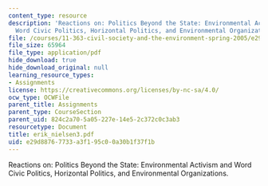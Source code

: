 ```yaml
---
content_type: resource
description: 'Reactions on: Politics Beyond the State: Environmental Activism and
  Word Civic Politics, Horizontal Politics, and Environmental Organizations.'
file: /courses/11-363-civil-society-and-the-environment-spring-2005/e29d88767733a3f195c00a30b1f37f1b_erik_nielsen3.pdf
file_size: 65964
file_type: application/pdf
hide_download: true
hide_download_original: null
learning_resource_types:
- Assignments
license: https://creativecommons.org/licenses/by-nc-sa/4.0/
ocw_type: OCWFile
parent_title: Assignments
parent_type: CourseSection
parent_uid: 824c2a70-5a05-227e-14e5-2c372c0c3ab3
resourcetype: Document
title: erik_nielsen3.pdf
uid: e29d8876-7733-a3f1-95c0-0a30b1f37f1b
---
```

Reactions on: Politics Beyond the State: Environmental Activism and Word Civic Politics, Horizontal Politics, and Environmental Organizations.